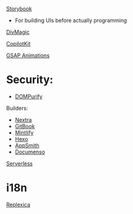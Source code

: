 [Storybook](https://storybook.js.org/)
- For building UIs before actually programming

[DivMagic](https://divmagic.com/)

[CopilotKit](https://github.com/CopilotKit/CopilotKit)

[GSAP Animations](https://gsap.com/)

# Security:
- [DOMPurify](https://github.com/cure53/DOMPurify)

Builders:
- [Nextra](https://nextra.site/)
- [GitBook](https://www.gitbook.com/)
- [Mintlify](https://github.com/mintlify/writer)
- [Hexo](https://github.com/hexojs/hexo)
- [AppSmith](https://github.com/appsmithorg/appsmith)
- [Documenso](https://github.com/documenso/documenso)

[Serverless](https://www.serverless.com/)
# i18n
[Replexica](https://replexica.com/en)
